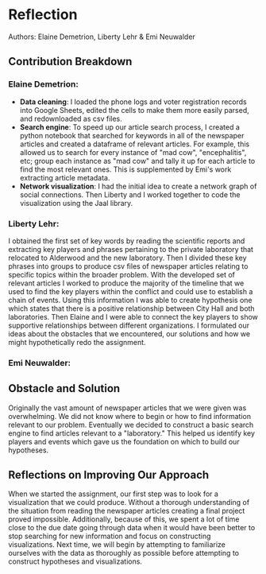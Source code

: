 # Reflection
Authors: Elaine Demetrion, Liberty Lehr & Emi Neuwalder

## Contribution Breakdown

### Elaine Demetrion:
* **Data cleaning**: I loaded the phone logs and voter registration records into Google Sheets, edited the cells to make them more easily parsed, and redownloaded as csv files.
* **Search engine**: To speed up our article search process, I created a python notebook that searched for keywords in all of the newspaper articles and created a dataframe of relevant articles. For example, this allowed us to search for every instance of "mad cow", "encephalitis", etc; group each instance as "mad cow" and tally it up for each article to find the most relevant ones. This is supplemented by Emi's work extracting article metadata.
* **Network visualization**: I had the initial idea to create a network graph of social connections. Then Liberty and I worked together to code the visualization using the Jaal library.

### Liberty Lehr:
I obtained the first set of key words by reading the scientific reports and extracting key players and phrases pertaining to the private laboratory that relocated to Alderwood and the new laboratory. Then I divided these key phrases into groups to produce csv files of newspaper articles relating to specific topics within the broader problem.
With the developed set of relevant articles I worked to produce the majority of the timeline that we used to find the key players within the conflict and could use to establish a chain of events. Using this information I was able to create hypothesis one which states that there is a positive relationship between City Hall and both laboratories. Then Elaine and I were able to connect the key players to show supportive relationships between different organizations.
I formulated our ideas about the obstacles that we encountered, our solutions and how we might hypothetically redo the assignment.


### Emi Neuwalder:

## Obstacle and Solution
Originally the vast amount of newspaper articles that we were given was overwhelming. We did not know where to begin or how to find information relevant to our problem. Eventually we decided to construct a basic search engine to find articles relevant to a "laboratory." This helped us identify key players and events which gave us the foundation on which to build our hypotheses.

## Reflections on Improving Our Approach
When we started the assignment, our first step was to look for a visualization that we could produce. Without a thorough understanding of the situation from reading the newspaper articles creating a final project proved impossible. Additionally, because of this, we spent a lot of time close to the due date going through data when it would have been better to stop searching for new information and focus on constructing visualizations. Next time, we will begin by attempting to familiarize ourselves with the data as thoroughly as possible before attempting to construct hypotheses and visualizations.